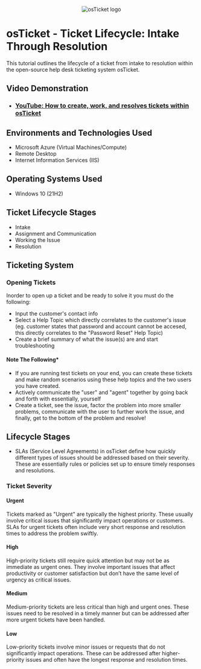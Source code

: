 <p align="center">
<img src="https://i.imgur.com/Clzj7Xs.png" alt="osTicket logo"/>
</p>

<h1>osTicket - Ticket Lifecycle: Intake Through Resolution</h1>
This tutorial outlines the lifecycle of a ticket from intake to resolution within the open-source help desk ticketing system osTicket.<br />


<h2>Video Demonstration</h2>

- ### [YouTube: How to create, work, and resolves tickets within osTicket](https://www.youtube.com)

<h2>Environments and Technologies Used</h2>

- Microsoft Azure (Virtual Machines/Compute)
- Remote Desktop
- Internet Information Services (IIS)

<h2>Operating Systems Used </h2>

- Windows 10</b> (21H2)

<h2>Ticket Lifecycle Stages</h2>

- Intake
- Assignment and Communication
- Working the Issue
- Resolution


<h2>Ticketing System</h2>


<h3>Opening Tickets</h3> Inorder to open up a ticket and be ready to solve it you must do the following:

- Input the customer's contact info
- Select a Help Topic which directly correlates to the customer's issue (eg. customer states that password and account cannot be accesed, this directly correlates to the "Password Reset" Help Topic)
- Create a brief summary of what the issue(s) are and start troubleshooting

<h4>Note The Following*</h4>

- If you are running test tickets on your end, you can create these tickets and make random scenarios using these help topics and the two users you have created.
- Actively communicate the "user" and "agent" together by going back and forth with essentially, yourself
- Create a ticket, see the issue, factor the problem into more smaller problems, communicate with the user to further work the issue, and finally, get to the bottom of the problem and resolve!


<h2>Lifecycle Stages</h2>

- SLAs (Service Level Agreements) in osTicket define how quickly different types of issues should be addressed based on their severity. These are essentially rules or policies set up to ensure timely responses and resolutions.


<h3>Ticket Severity</h3>

<h4>Urgent</h4>Tickets marked as "Urgent" are typically the highest priority. These usually involve critical issues that significantly impact operations or customers. SLAs for urgent tickets often include very short response and resolution times to address the problem swiftly.

<h4>High</h4> High-priority tickets still require quick attention but may not be as immediate as urgent ones. They involve important issues that affect productivity or customer satisfaction but don’t have the same level of urgency as critical issues.

<h4>Medium</h4> Medium-priority tickets are less critical than high and urgent ones. These issues need to be resolved in a timely manner but can be addressed after more urgent tickets have been handled.

<h4>Low</h4> Low-priority tickets involve minor issues or requests that do not significantly impact operations. These can be addressed after higher-priority issues and often have the longest response and resolution times.
